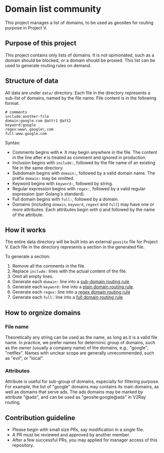 # Domain list community

This project manages a list of domains, to be used as geosites for routing purpose in Project V.

## Purpose of this project

This project contains only lists of domains. It is not opinionated, such as a domain should be blocked, or a domain should be proxied. This list can be used to generate routing rules on demand.

## Structure of data

All data are under `data/` directory. Each file in the directory represents a sub-list of domains, named by the file name. File content is in the following format.

```
# comments
include:another-file
domain:google.com @attr1 @att2
keyword:google
regex:www\.google\.com
full:www.google.com
```

Syntax:

* Comments begins with `#`. It may begin anywhere in the file. The content in the line after `#` is treated as comment and ignored in production.
* Inclusion begins with `include:`, followed by the file name of an existing file in the same directory.
* Subdomain begins with `domain:`, followed by a valid domain name. The prefix `domain:` may be omitted.
* Keyword begins with `keyword:`, followed by string.
* Regular expression begins with `regex:`, followed by a valid regular expression (per Golang's standard).
* Full domain begins with `full:`, followed by a domain.
* Domains (including `domain`, `keyword`, `regext` and `full`) may have one or more attributes. Each attributes begin with `@` and followed by the name of the attribute.

## How it works

The entire data directory will be built into an external `geosite` file for Project V. Each file in the directory represents a section in the generated file.

To generate a section:

1. Remove all the comments in the file.
1. Replace `include:` lines with the actual content of the file.
1. Omit all empty lines.
1. Generate each `domain:` line into a [sub-domain routing rule](https://github.com/v2ray/v2ray-core/blob/master/app/router/config.proto#L21).
1. Generate each `keyword:` line into a [plain domain routing rule](https://github.com/v2ray/v2ray-core/blob/master/app/router/config.proto#L17).
1. Generate each `regex:` line into a [regex domain routing rule](https://github.com/v2ray/v2ray-core/blob/master/app/router/config.proto#L19)
1. Generate each `full:` line into a [full domain routing rule](https://github.com/v2ray/v2ray-core/blob/master/app/router/config.proto#L23)

## How to orgnize domains

### File name

Theoretically any string can be used as the name, as long as it is a valid file name. In practice, we prefer names for determinic group of domains, such as the owner (usually a company name) of the domains, e.g., "google", "netflex". Names with unclear scope are generally unrecommended, such as "evil", or "local".

### Attributes

Attribute is useful for sub-group of domains, especially for filtering purpose. For example, the list of "google" domains may contains its main domains, as well as domains that serve ads. The ads domains may be marked by attribute "@ads", and can be used as "geosite:google@ads" in V2Ray routing.

## Contribution guideline

* Please begin with small size PRs, say modification in a single file.
* A PR must be reviewed and approved by another member.
* After a few successful PRs, you may applied for manager access of this repository.
